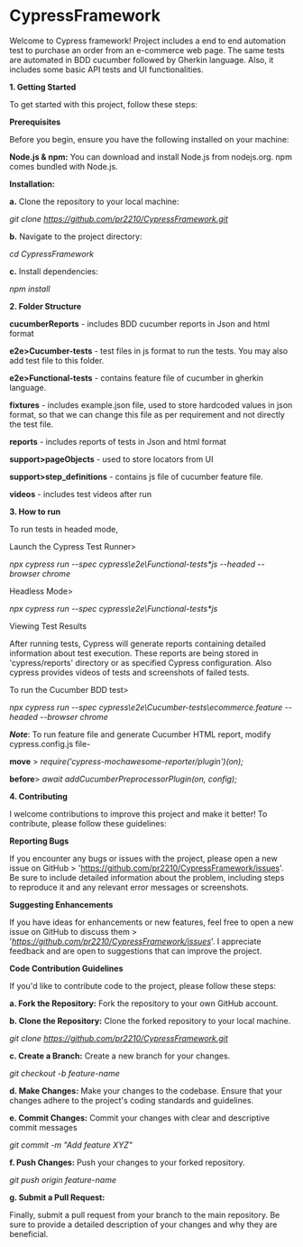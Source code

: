 # CypressFramework

Welcome to Cypress framework! Project includes a end to end automation test to purchase an order from an e-commerce web page. The same tests are automated in BDD cucumber followed by Gherkin language. Also, it includes some basic API tests and UI functionalities.

**1. Getting Started**

To get started with this project, follow these steps:

**Prerequisites**

Before you begin, ensure you have the following installed on your machine:

**Node.js & npm:** You can download and install Node.js from nodejs.org. npm comes bundled with Node.js.

**Installation:**

**a.** Clone the repository to your local machine:

_git clone https://github.com/pr2210/CypressFramework.git_

**b.** Navigate to the project directory:

_cd CypressFramework_

**c.** Install dependencies:

_npm install_


**2. Folder Structure**

**cucumberReports** - includes BDD cucumber reports in Json and html format

**e2e>Cucumber-tests** - test files in js format to run the tests. You may also add test file to this folder.

**e2e>Functional-tests** - contains feature file of cucumber in gherkin language.

**fixtures** - includes example.json file, used to store hardcoded values in json format, so that we can change this file as per requirement and not directly the test file.

**reports** - includes reports of tests in Json and html format

**support>pageObjects** - used to store locators from UI

**support>step_definitions** - contains js file of cucumber feature file.

**videos** - includes test videos after run


**3. How to run**

To run tests in headed mode, 

Launch the Cypress Test Runner>

_npx cypress run --spec cypress\e2e\Functional-tests\*js --headed --browser chrome_

Headless Mode>

_npx cypress run --spec cypress\e2e\Functional-tests\*js_

Viewing Test Results

After running tests, Cypress will generate reports containing detailed information about test execution. These reports are being stored in 'cypress/reports' directory or as specified Cypress configuration. Also cypress provides videos of tests and screenshots of failed tests.

To run the Cucumber BDD test>

_npx cypress run --spec cypress\e2e\Cucumber-tests\ecommerce.feature --headed --browser chrome_

***Note***: To run feature file and generate Cucumber HTML report, modify cypress.config.js file-

**move** > _require('cypress-mochawesome-reporter/plugin')(on);_

**before**> _await addCucumberPreprocessorPlugin(on, config);_


**4. Contributing**

I welcome contributions to improve this project and make it better! To contribute, please follow these guidelines:

**Reporting Bugs**

If you encounter any bugs or issues with the project, please open a new issue on GitHub > 'https://github.com/pr2210/CypressFramework/issues'. Be sure to include detailed information about the problem, including steps to reproduce it and any relevant error messages or screenshots.

**Suggesting Enhancements**

If you have ideas for enhancements or new features, feel free to open a new issue on GitHub to discuss them > '_https://github.com/pr2210/CypressFramework/issues_'. I appreciate feedback and are open to suggestions that can improve the project.

**Code Contribution Guidelines**

If you'd like to contribute code to the project, please follow these steps:

**a. Fork the Repository:** Fork the repository to your own GitHub account.

**b. Clone the Repository:** Clone the forked repository to your local machine.

_git clone https://github.com/pr2210/CypressFramework.git_

**c. Create a Branch:** Create a new branch for your changes.

_git checkout -b feature-name_

**d. Make Changes:** Make your changes to the codebase. Ensure that your changes adhere to the project's coding standards and guidelines.

**e. Commit Changes:** Commit your changes with clear and descriptive commit messages

_git commit -m "Add feature XYZ"_

**f. Push Changes:** Push your changes to your forked repository.

_git push origin feature-name_

**g. Submit a Pull Request:**

Finally, submit a pull request from your branch to the main repository. Be sure to provide a detailed description of your changes and why they are beneficial.